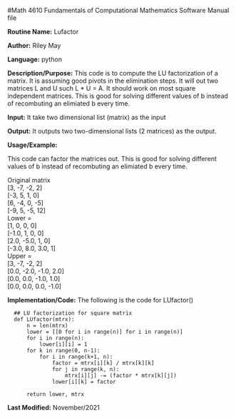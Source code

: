 #Math 4610 Fundamentals of Computational Mathematics Software Manual file

**Routine Name:**           Lufactor

**Author:** Riley May

**Language:** python

**Description/Purpose:** This code is to compute the LU factorization of a matrix. It is assuming good pivots in the elimination steps. 
It will out two matrices L and U such L * U = A. It should work on most square independent matrices. 
This is good for solving different values of b instead of recombuting an elimiated b every time. 


**Input:**  It take two dimensional list (matrix) as the input 

**Output:** It outputs two two-dimensional lists (2 matrices) as the output. 

**Usage/Example:** 

This code can factor the matrices out. This is good for solving different values of b instead of recombuting an elimiated b every time. 

Original matrix    
[3, -7, -2, 2]    
[-3, 5, 1, 0]     
[6, -4, 0, -5]    
[-9, 5, -5, 12]   
Lower =     
[1, 0, 0, 0]      
[-1.0, 1, 0, 0]   
[2.0, -5.0, 1, 0]       
[-3.0, 8.0, 3.0, 1]     
Upper =     
[3, -7, -2, 2]    
[0.0, -2.0, -1.0, 2.0]        
[0.0, 0.0, -1.0, 1.0]   
[0.0, 0.0, 0.0, -1.0]   

**Implementation/Code:** The following is the code for LUfactor()

      ## LU factorization for square matrix
      def LUfactor(mtrx):
          n = len(mtrx)
          lower = [[0 for i in range(n)] for i in range(n)]
          for i in range(n):
              lower[i][i] = 1
          for k in range(0, n-1):
              for i in range(k+1, n):
                  factor = mtrx[i][k] / mtrx[k][k]
                  for j in range(k, n):
                      mtrx[i][j] -= (factor * mtrx[k][j]) 
                  lower[i][k] = factor
                  
          return lower, mtrx
          
**Last Modified:** November/2021
